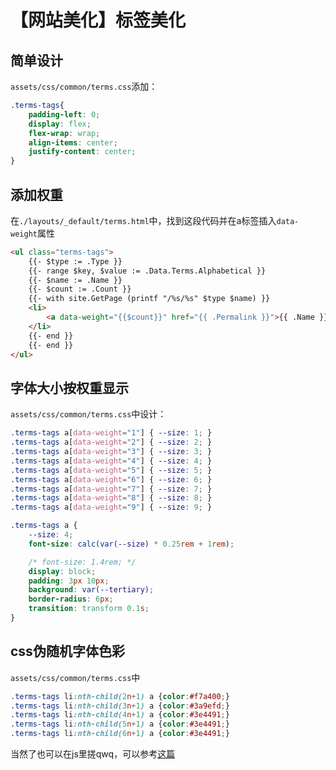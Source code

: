 # 【网站美化】标签美化

## 简单设计

`assets/css/common/terms.css`添加：

```css
.terms-tags{
    padding-left: 0;
    display: flex;
    flex-wrap: wrap;
    align-items: center;
    justify-content: center;
}
```

## 添加权重

在`./layouts/_default/terms.html`中，找到这段代码并在a标签插入`data-weight`属性

```html
<ul class="terms-tags">
    {{- $type := .Type }}
    {{- range $key, $value := .Data.Terms.Alphabetical }}
    {{- $name := .Name }}
    {{- $count := .Count }}
    {{- with site.GetPage (printf "/%s/%s" $type $name) }}
    <li>
        <a data-weight="{{$count}}" href="{{ .Permalink }}">{{ .Name }} <sup><strong><sup>{{ $count }}</sup></strong></sup> </a>
    </li>
    {{- end }}
    {{- end }}
</ul>
```

## 字体大小按权重显示

`assets/css/common/terms.css`中设计：

```css
.terms-tags a[data-weight="1"] { --size: 1; }
.terms-tags a[data-weight="2"] { --size: 2; }
.terms-tags a[data-weight="3"] { --size: 3; }
.terms-tags a[data-weight="4"] { --size: 4; }
.terms-tags a[data-weight="5"] { --size: 5; }
.terms-tags a[data-weight="6"] { --size: 6; }
.terms-tags a[data-weight="7"] { --size: 7; }
.terms-tags a[data-weight="8"] { --size: 8; }
.terms-tags a[data-weight="9"] { --size: 9; }

.terms-tags a {
    --size: 4;
    font-size: calc(var(--size) * 0.25rem + 1rem);

    /* font-size: 1.4rem; */
    display: block;
    padding: 3px 10px;
    background: var(--tertiary);
    border-radius: 6px;
    transition: transform 0.1s;
}

```

## css伪随机字体色彩

`assets/css/common/terms.css`中

```css
.terms-tags li:nth-child(2n+1) a {color:#f7a400;}
.terms-tags li:nth-child(3n+1) a {color:#3a9efd;}
.terms-tags li:nth-child(4n+1) a {color:#3e4491;}
.terms-tags li:nth-child(5n+1) a {color:#3e4491;}
.terms-tags li:nth-child(6n+1) a {color:#3e4491;}
```

当然了也可以在js里搓qwq，可以参考[这篇](/posts/startsite/basic_setting/#实现随机背景色)












